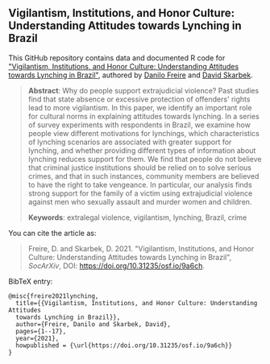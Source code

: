 ## Vigilantism, Institutions, and Honor Culture: Understanding Attitudes towards Lynching in Brazil

This GitHub repository contains data and documented R code for ["Vigilantism, Institutions, and Honor Culture: Understanding Attitudes towards Lynching in Brazil"](), authored by [Danilo Freire](http://danilofreire.github.io) and [David Skarbek](http://davidskarbek.com). 

> **Abstract**: Why do people support extrajudicial violence? Past studies find that state absence or excessive protection of offenders' rights lead to more vigilantism. In this paper, we identify an important role for cultural norms in explaining attitudes towards lynching. In a series of survey experiments with respondents in Brazil, we examine how people view different motivations for lynchings, which characteristics of lynching scenarios are associated with greater support for lynching, and whether providing different types of information about lynching reduces support for them. We find  that people do not believe that criminal justice institutions should be relied on to solve serious crimes, and that in such instances, community members are believed to have the right to take vengeance. In particular, our analysis finds strong support for the family of a victim using extrajudicial violence against men who sexually assault and murder women and children.
>
> **Keywords**: extralegal violence, vigilantism, lynching, Brazil, crime 

You can cite the article as: 

> Freire, D. and Skarbek, D. 2021. "Vigilantism, Institutions, and Honor Culture: Understanding Attitudes towards Lynching in Brazil", _SocArXiv_, DOI: <https://doi.org/10.31235/osf.io/9a6ch>.

BibTeX entry:

```
@misc{freire2021lynching,
  title={{Vigilantism, Institutions, and Honor Culture: Understanding Attitudes
  towards Lynching in Brazil}},
  author={Freire, Danilo and Skarbek, David},
  pages={1--17},
  year={2021},
  howpublished = {\url{https://doi.org/10.31235/osf.io/9a6ch}}
}
```
